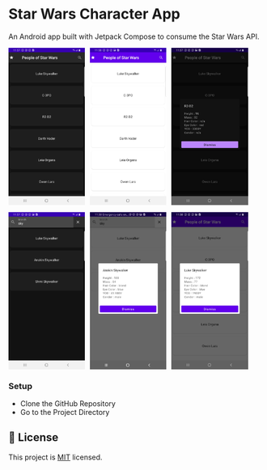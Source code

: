 # Star Wars Character App
An Android app built with Jetpack Compose to consume the Star Wars API.

<p style="display: flex; align-items: start; gap: 10px">
  <img src="screenshots/home_0.jpg" width="30%" />
  <img src="screenshots/home_1.jpg" width="30%" />
  <img src="screenshots/hom_people_view.jpg" width="30%" />
</p>

<p style="display: flex; align-items: start; gap: 10px">
  <img src="screenshots/search_0.jpg" width="30%" />
  <img src="screenshots/search_1.jpg" width="30%" />
  <img src="screenshots/home_people_view_1.jpg" width="30%" />
</p>

### Setup

- Clone the GitHub Repository
- Go to the Project Directory
## 📝 License

This project is [MIT](./LICENSE) licensed.